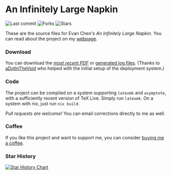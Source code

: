 # An Infinitely Large Napkin

![Last commit](https://img.shields.io/github/last-commit/vEnhance/napkin)
![Forks](https://img.shields.io/github/forks/vEnhance/napkin)
![Stars](https://img.shields.io/github/stars/vEnhance/napkin)

These are the source files for Evan Chen's _An Infinitely Large Napkin_.
You can read about the project on my [webpage](https://web.evanchen.cc/napkin.html).

### Download

You can download the [_most recent PDF_](https://venhance.github.io/napkin/Napkin.pdf)
or [generated log files](https://venhance.github.io/napkin/).
(Thanks to [aDotInTheVoid](https://github.com/aDotInTheVoid)
who helped with the initial setup of the deployment system.)

### Code

The project can be compiled on a system supporting `latexmk` and `asymptote`,
with a sufficiently recent version of TeX Live.
Simply run `latexmk`.
On a system with nix, just run `nix build`.

_Pull requests are welcome!_
You can email corrections directly to me as well.

### Coffee

If you like this project and want to support me,
you can consider [buying me a coffee](https://ko-fi.com/evanchen).

### Star History

[![Star History Chart](https://api.star-history.com/svg?repos=vEnhance/napkin&type=Date)](https://star-history.com/#vEnhance/napkin&Date)
